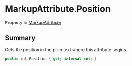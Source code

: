 # MarkupAttribute.Position

Property in [MarkupAttribute](/api/csharp/yarn.markup.markupattribute.md)

## Summary


Gets the position in the plain text where
this attribute begins.


```csharp
public int Position { get; internal set; }
```

